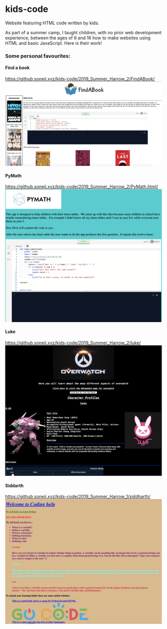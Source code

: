# kids-code

Website featuring HTML code written by kids. 

As part of a summer camp, I taught children, with no prior web development experience, between the ages of 6 and 16 how to make websites using HTML and basic JavaScript. Here is their work!

### Some personal favourites:

#### Find a book
https://github.soneji.xyz/kids-code/2019_Summer_Harrow_2/FindABook/
![](screenshots/2.png)

#### PyMath
https://github.soneji.xyz/kids-code/2019_Summer_Harrow_2/PyMath.html/
![](screenshots/3.png)

#### Luke
https://github.soneji.xyz/kids-code/2019_Summer_Harrow_2/luke/
![](screenshots/4.png)

#### Siddarth
https://github.soneji.xyz/kids-code/2019_Summer_Harrow_1/siddharth/
![](screenshots/1.png)
